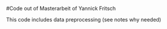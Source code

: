 #Code out of Masterarbeit of Yannick Fritsch

This code includes data preprocessing (see notes why needed)
